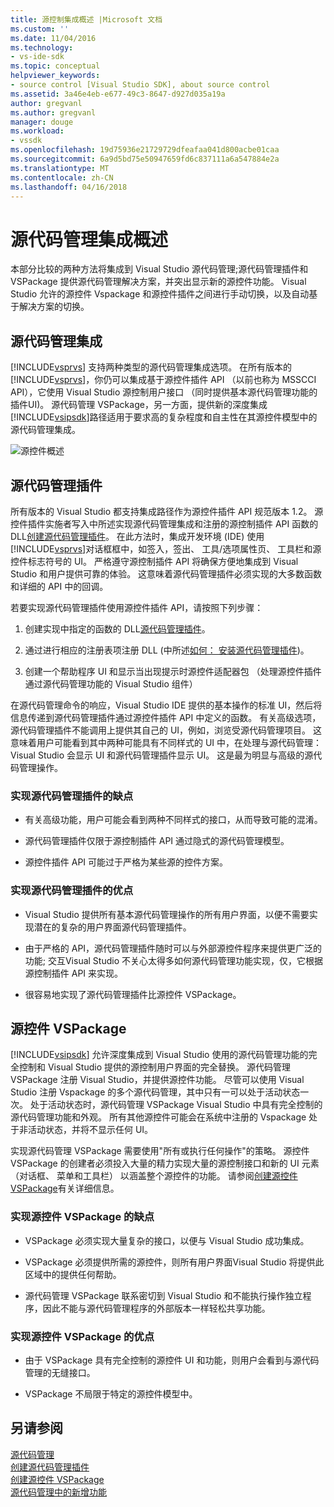 ```yaml
---
title: 源控制集成概述 |Microsoft 文档
ms.custom: ''
ms.date: 11/04/2016
ms.technology:
- vs-ide-sdk
ms.topic: conceptual
helpviewer_keywords:
- source control [Visual Studio SDK], about source control
ms.assetid: 3a46e4eb-e677-49c3-8647-d927d035a19a
author: gregvanl
ms.author: gregvanl
manager: douge
ms.workload:
- vssdk
ms.openlocfilehash: 19d75936e21729729dfeafaa041d800acbe01caa
ms.sourcegitcommit: 6a9d5bd75e50947659fd6c837111a6a547884e2a
ms.translationtype: MT
ms.contentlocale: zh-CN
ms.lasthandoff: 04/16/2018
---
```

# <a name="source-control-integration-overview"></a>源代码管理集成概述
本部分比较的两种方法将集成到 Visual Studio 源代码管理;源代码管理插件和 VSPackage 提供源代码管理解决方案，并突出显示新的源控件功能。 Visual Studio 允许的源控件 Vspackage 和源控件插件之间进行手动切换，以及自动基于解决方案的切换。  
  
## <a name="source-control-integration"></a>源代码管理集成  
 [!INCLUDE[vsprvs](../../code-quality/includes/vsprvs_md.md)] 支持两种类型的源代码管理集成选项。 在所有版本的[!INCLUDE[vsprvs](../../code-quality/includes/vsprvs_md.md)]，你仍可以集成基于源控件插件 API （以前也称为 MSSCCI API），它使用 Visual Studio 源控制用户接口 （同时提供基本源代码管理功能的插件UI)。 源代码管理 VSPackage，另一方面，提供新的深度集成[!INCLUDE[vsipsdk](../../extensibility/includes/vsipsdk_md.md)]路径适用于要求高的复杂程度和自主性在其源控件模型中的源代码管理集成。  
  
 ![源控件概述](../../extensibility/internals/media/sourcectnrloverview.gif "SourceCtnrlOverview")  
  
## <a name="source-control-plug-in"></a>源代码管理插件  
 所有版本的 Visual Studio 都支持集成路径作为源控件插件 API 规范版本 1.2。 源控件插件实施者写入中所述实现源代码管理集成和注册的源控制插件 API 函数的 DLL[创建源代码管理插件](../../extensibility/internals/creating-a-source-control-plug-in.md)。 在此方法时，集成开发环境 (IDE) 使用[!INCLUDE[vsprvs](../../code-quality/includes/vsprvs_md.md)]对话框框中，如签入，签出、 工具/选项属性页、 工具栏和源控件标志符号的 UI。 严格遵守源控制插件 API 将确保方便地集成到 Visual Studio 和用户提供可靠的体验。 这意味着源代码管理插件必须实现的大多数函数和详细的 API 中的回调。  
  
 若要实现源代码管理插件使用源控件插件 API，请按照下列步骤：  
  
1.  创建实现中指定的函数的 DLL[源代码管理插件](../../extensibility/source-control-plug-ins.md)。  
  
2.  通过进行相应的注册表项注册 DLL (中所述[如何： 安装源代码管理插件](../../extensibility/internals/how-to-install-a-source-control-plug-in.md))。  
  
3.  创建一个帮助程序 UI 和显示当出现提示时源控件适配器包 （处理源控件插件通过源代码管理功能的 Visual Studio 组件）  
  
 在源代码管理命令的响应，Visual Studio IDE 提供的基本操作的标准 UI，然后将信息传递到源代码管理插件通过源控件插件 API 中定义的函数。 有关高级选项，源代码管理插件不能调用上提供其自己的 UI，例如，浏览受源代码管理项目。 这意味着用户可能看到其中两种可能具有不同样式的 UI 中，在处理与源代码管理： Visual Studio 会显示 UI 和源代码管理插件显示 UI。 这是最为明显与高级的源代码管理操作。  
  
### <a name="drawbacks-to-implementing-a-source-control-plug-in"></a>实现源代码管理插件的缺点  
  
-   有关高级功能，用户可能会看到两种不同样式的接口，从而导致可能的混淆。  
  
-   源代码管理插件仅限于源控制插件 API 通过隐式的源代码管理模型。  
  
-   源控件插件 API 可能过于严格为某些源的控件方案。  
  
### <a name="advantages-to-implementing-a-source-control-plug-in"></a>实现源代码管理插件的优点  
  
-   Visual Studio 提供所有基本源代码管理操作的所有用户界面，以便不需要实现潜在的复杂的用户界面源代码管理插件。  
  
-   由于严格的 API，源代码管理插件随时可以与外部源控件程序来提供更广泛的功能; 交互Visual Studio 不关心太得多如何源代码管理功能实现，仅，它根据源控制插件 API 来实现。  
  
-   很容易地实现了源代码管理插件比源控件 VSPackage。  
  
## <a name="source-control-vspackage"></a>源控件 VSPackage  
 [!INCLUDE[vsipsdk](../../extensibility/includes/vsipsdk_md.md)] 允许深度集成到 Visual Studio 使用的源代码管理功能的完全控制和 Visual Studio 提供的源控制用户界面的完全替换。 源代码管理 VSPackage 注册 Visual Studio，并提供源控件功能。 尽管可以使用 Visual Studio 注册 Vspackage 的多个源代码管理，其中只有一可以处于活动状态一次。 处于活动状态时，源代码管理 VSPackage Visual Studio 中具有完全控制的源代码管理功能和外观。 所有其他源控件可能会在系统中注册的 Vspackage 处于非活动状态，并将不显示任何 UI。  
  
 实现源代码管理 VSPackage 需要使用"所有或执行任何操作"的策略。 源控件 VSPackage 的创建者必须投入大量的精力实现大量的源控制接口和新的 UI 元素 （对话框、 菜单和工具栏） 以涵盖整个源控件的功能。 请参阅[创建源控件 VSPackage](../../extensibility/internals/creating-a-source-control-vspackage.md)有关详细信息。  
  
### <a name="drawbacks-to-implementing-a-source-control-vspackage"></a>实现源控件 VSPackage 的缺点  
  
-   VSPackage 必须实现大量复杂的接口，以便与 Visual Studio 成功集成。  
  
-   VSPackage 必须提供所需的源控件，则所有用户界面Visual Studio 将提供此区域中的提供任何帮助。  
  
-   源代码管理 VSPackage 联系密切到 Visual Studio 和不能执行操作独立程序，因此不能与源代码管理程序的外部版本一样轻松共享功能。  
  
### <a name="advantages-to-implementing-a-source-control-vspackage"></a>实现源控件 VSPackage 的优点  
  
-   由于 VSPackage 具有完全控制的源控件 UI 和功能，则用户会看到与源代码管理的无缝接口。  
  
-   VSPackage 不局限于特定的源控件模型中。  
  
## <a name="see-also"></a>另请参阅  
 [源代码管理](../../extensibility/internals/source-control.md)   
 [创建源代码管理插件](../../extensibility/internals/creating-a-source-control-plug-in.md)   
 [创建源控件 VSPackage](../../extensibility/internals/creating-a-source-control-vspackage.md)   
 [源代码管理中的新增功能](../../extensibility/internals/what-s-new-in-source-control.md)